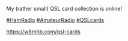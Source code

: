 My (rather small) QSL card collection is online!

[\#<span>HamRadio</span>](https://social.lol/tags/HamRadio) [\#<span>AmateurRadio</span>](https://social.lol/tags/AmateurRadio) [\#<span>QSLcards</span>](https://social.lol/tags/QSLcards)

[<span class="invisible">https://</span><span class="">w8mhb.com/qsl-cards</span><span class="invisible"></span>](https://w8mhb.com/qsl-cards)